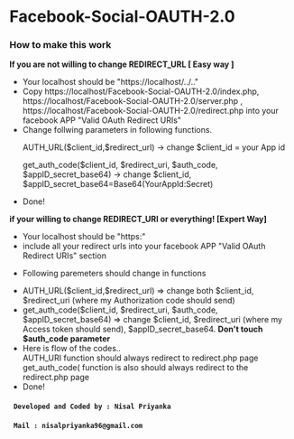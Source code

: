 # Facebook-Social-OAUTH-2.0

<h3> How to make this work </h3>

<b> If you are not willing to change REDIRECT_URL [ Easy way ] </b>
<ul>
  <li>Your localhost should be "https://localhost/../.."</li>
  <li> Copy https://localhost/Facebook-Social-OAUTH-2.0/index.php, https://localhost/Facebook-Social-OAUTH-2.0/server.php , https://localhost/Facebook-Social-OAUTH-2.0/redirect.php into your facebook APP "Valid OAuth Redirect URIs"  </li>
  <li> 
    Change follwing parameters in following functions.
    <p>AUTH_URL($client_id,$redirect_url) -> change $client_id = your App id </p>
    <p>get_auth_code($client_id, $redirect_uri, $auth_code, $appID_secret_base64) -> change $client_id, $appID_secret_base64=Base64(YourAppId:Secret)  </p>
  </li>
  <li> Done! </li>
  
  
</ul>

<b> if your willing to change REDIRECT_URI or everything! [Expert Way] </b>
<ul>
  <li> Your localhost should be "https:" </li>
  <li> include all your redirect urls into your facebook APP "Valid OAuth Redirect URIs" section </li>
  <p> <li> Following paremeters should change in functions </li> </p>
   <li> AUTH_URL($client_id,$redirect_url) => change both $client_id, $redirect_uri (where my Authorization code should send) </li>
   <li> get_auth_code($client_id, $redirect_uri, $auth_code, $appID_secret_base64) => change $client_id, $redirect_uri (where my Access token should send), $appID_secret_base64. <b>Don't touch $auth_code parameter</b> </li>
  <li> Here is flow of the codes.. 
    <br/> AUTH_URI function should always redirect to redirect.php page <br/>
          get_auth_code( function is also should always redirect to the redirect.php page <br/>
          </li>
  
   <li> Done!</li>

</ul>

<h4> <code> Developed and Coded by : Nisal Priyanka </code> </h4>
<h4> <code> Mail : nisalpriyanka96@gmail.com</code> </h4>
